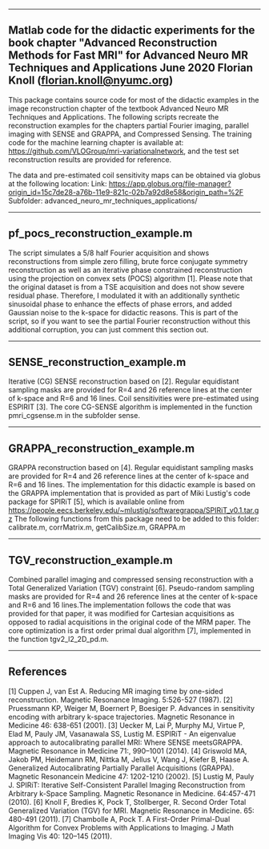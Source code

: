 -----------------------------------------------
Matlab code for the didactic experiments for the book chapter "Advanced Reconstruction Methods for Fast MRI" for Advanced Neuro MR Techniques and Applications
June 2020
Florian Knoll (florian.knoll@nyumc.org)
-----------------------------------------------

This package contains source code for most of the didactic examples in the image reconstruction chapter of the textbook Advanced Neuro MR Techniques and Applications. The following scripts recreate the reconstruction examples for the chapters partial Fourier imaging, parallel imaging with SENSE and GRAPPA, and Compressed Sensing. The training code for the machine learning chapter is available at: https://github.com/VLOGroup/mri-variationalnetwork, and the test set reconstruction results are provided for reference.

The data and pre-estimated coil sensitivity maps can be obtained via globus at the following location:
Link: https://app.globus.org/file-manager?origin_id=15c7de28-a76b-11e9-821c-02b7a92d8e58&origin_path=%2F
Subfolder: advanced_neuro_mr_techniques_applications/

-----------------------------------------------
pf_pocs_reconstruction_example.m
-----------------------------------------------
The script simulates a 5/8 half Fourier acquisition and shows reconstructions from simple zero filling, brute force conjugate symmetry reconstruction as well as an iterative phase constrained reconstruction using the projection on convex sets (POCS) algorithm [1]. Please note that the original dataset is from a TSE acquisition and does not show severe residual phase. Therefore, I modulated it with an additionally synthetic sinusoidal phase to enhance the effects of phase errors, and added Gaussian noise to the k-space for didactic reasons. This is part of the script, so if you want to see the partial Fourier reconstruction without this additional corruption, you can just comment this section out. 

----------------------------------------------
SENSE_reconstruction_example.m
-----------------------------------------------
Iterative (CG) SENSE reconstruction based on [2]. Regular equidistant sampling masks are provided for R=4 and 26 reference lines at the center of k-space and R=6 and 16 lines. Coil sensitivities were pre-estimated using ESPIRIT [3]. The core CG-SENSE algorithm is implemented in the function pmri_cgsense.m in the subfolder sense.

-------------------------------------------------
GRAPPA_reconstruction_example.m
-------------------------------------------------
GRAPPA reconstruction based on [4]. Regular equidistant sampling masks are provided for R=4 and 26 reference lines at the center of k-space and R=6 and 16 lines. The  implementation for this didactic example is based on the GRAPPA implementation that is provided as part of Miki Lustig's code package for SPIRiT [5], which is available online from https://people.eecs.berkeley.edu/~mlustig/softwaregrappa/SPIRiT_v0.1.tar.gz
The following functions from this package need to be added to this folder: calibrate.m, corrMatrix.m, getCalibSize.m, GRAPPA.m

-------------------------------------------
TGV_reconstruction_example.m
-------------------------------------------
Combined parallel imaging and compressed sensing reconstruction with a Total Generalized Variation (TGV) constraint [6]. Pseudo-random sampling masks are provided for R=4 and 26 reference lines at the center of k-space and R=6 and 16 lines.The implementation follows the code that was provided for that paper, it was modified for Cartesian acquisitions as opposed to radial acquisitions in the original code of the MRM paper. The core optimization is a first order primal dual algorithm [7], implemented in the function tgv2_l2_2D_pd.m.

----------------
References
----------------
[1] Cuppen J, van Est A. Reducing MR imaging time by one-sided reconstruction. Magnetic Resonance Imaging. 5:526-527 (1987).
[2] Pruessmann KP, Weiger M, Boernert P, Boesiger P. Advances in sensitivity encoding with arbitrary k-space trajectories. Magnetic Resonance in Medicine 46: 638-651 (2001).
[3] Uecker M, Lai P, Murphy MJ, Virtue P, Elad M, Pauly JM, Vasanawala SS, Lustig M. ESPIRiT - An eigenvalue approach to autocalibrating parallel MRI: Where SENSE meetsGRAPPA. Magnetic Resonance in Medicine 71:, 990–1001 (2014).
[4] Griswold MA, Jakob PM, Heidemann RM, Nittka M, Jellus V, Wang J, Kiefer B, Haase A. Generalized Autocalibrating Partially Parallel Acquisitions (GRAPPA). Magnetic Resonancein Medicine 47: 1202-1210 (2002).
[5] Lustig M, Pauly J. SPIRiT: Iterative Self-Consistent Parallel Imaging Reconstruction from Arbitrary k-Space Sampling. Magnetic Resonance in Medicine. 64:457-471 (2010). 
[6] Knoll F, Bredies K, Pock T, Stollberger, R. Second Order Total Generalized Variation (TGV) for MRI. Magnetic Resonance in Medicine. 65: 480-491 (2011).
[7] Chambolle A, Pock T. A First-Order Primal-Dual Algorithm for Convex Problems with Applications to Imaging. J Math Imaging Vis 40: 120–145 (2011).
